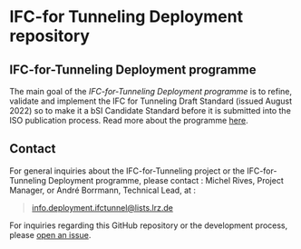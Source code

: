 # IFC-for Tunneling Deployment repository

## IFC-for-Tunneling Deployment programme

The main goal of the *IFC-for-Tunneling Deployment programme* is to refine, validate and implement
 the IFC for Tunneling Draft Standard (issued August 2022) so to make it
 a bSI Candidate Standard before it is submitted into the ISO publication process.
Read more about the programme [here](./about.md).


## Contact

For general inquiries about the IFC-for-Tunneling project
 or the IFC-for-Tunneling Deployment programme, please contact : Michel Rives, Project Manager, or André Borrmann, Technical Lead, at : 

> [info.deployment.ifctunnel@lists.lrz.de](mailto:info.deployment.ifctunnel@lists.lrz.de)

For inquiries regarding this GitHub repository or the development process, please [open an issue](https://github.com/bSI-InfraRoom/IFC-Tunnel-Deployment/issues/new). 
